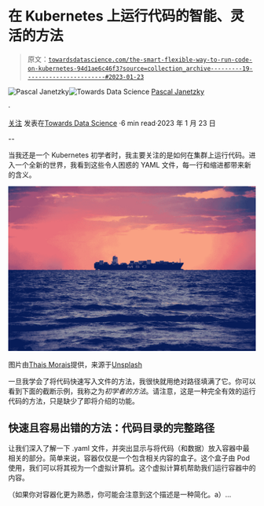 # 在 Kubernetes 上运行代码的智能、灵活的方法

> 原文：[`towardsdatascience.com/the-smart-flexible-way-to-run-code-on-kubernetes-94d1ae6c46f3?source=collection_archive---------19-----------------------#2023-01-23`](https://towardsdatascience.com/the-smart-flexible-way-to-run-code-on-kubernetes-94d1ae6c46f3?source=collection_archive---------19-----------------------#2023-01-23)

[](https://pascaljanetzky.medium.com/?source=post_page-----94d1ae6c46f3--------------------------------)![Pascal Janetzky](https://pascaljanetzky.medium.com/?source=post_page-----94d1ae6c46f3--------------------------------)[](https://towardsdatascience.com/?source=post_page-----94d1ae6c46f3--------------------------------)![Towards Data Science](https://towardsdatascience.com/?source=post_page-----94d1ae6c46f3--------------------------------) [Pascal Janetzky](https://pascaljanetzky.medium.com/?source=post_page-----94d1ae6c46f3--------------------------------)

·

[关注](https://medium.com/m/signin?actionUrl=https%3A%2F%2Fmedium.com%2F_%2Fsubscribe%2Fuser%2F672b95fdf976&operation=register&redirect=https%3A%2F%2Ftowardsdatascience.com%2Fthe-smart-flexible-way-to-run-code-on-kubernetes-94d1ae6c46f3&user=Pascal+Janetzky&userId=672b95fdf976&source=post_page-672b95fdf976----94d1ae6c46f3---------------------post_header-----------) 发表在[Towards Data Science](https://towardsdatascience.com/?source=post_page-----94d1ae6c46f3--------------------------------) ·6 min read·2023 年 1 月 23 日[](https://medium.com/m/signin?actionUrl=https%3A%2F%2Fmedium.com%2F_%2Fvote%2Ftowards-data-science%2F94d1ae6c46f3&operation=register&redirect=https%3A%2F%2Ftowardsdatascience.com%2Fthe-smart-flexible-way-to-run-code-on-kubernetes-94d1ae6c46f3&user=Pascal+Janetzky&userId=672b95fdf976&source=-----94d1ae6c46f3---------------------clap_footer-----------)

--

[](https://medium.com/m/signin?actionUrl=https%3A%2F%2Fmedium.com%2F_%2Fbookmark%2Fp%2F94d1ae6c46f3&operation=register&redirect=https%3A%2F%2Ftowardsdatascience.com%2Fthe-smart-flexible-way-to-run-code-on-kubernetes-94d1ae6c46f3&source=-----94d1ae6c46f3---------------------bookmark_footer-----------)

当我还是一个 Kubernetes 初学者时，我主要关注的是如何在集群上运行代码。进入一个全新的世界，我看到这些令人困惑的 YAML 文件，每一行和缩进都带来新的含义。

![](img/77a4045112438f4e57e21a6fb9839dc5.png)

图片由[Thais Morais](https://unsplash.com/@tata_morais?utm_source=medium&utm_medium=referral)提供，来源于[Unsplash](https://unsplash.com/?utm_source=medium&utm_medium=referral)

一旦我学会了将代码快速写入文件的方法，我很快就用绝对路径填满了它。你可以看到下面的截断示例，我称之为*初学者的方法*。请注意，这是一种完全有效的运行代码的方法，只是缺少了即将介绍的功能。

## 快速且容易出错的方法：代码目录的完整路径

让我们深入了解一下 .yaml 文件，并突出显示与将代码（和数据）放入容器中最相关的部分。简单来说，容器仅仅是一个包含相关内容的盒子。这个盒子由 Pod 使用，我们可以将其视为一个虚拟计算机。这个虚拟计算机帮助我们运行容器中的内容。

（如果你对容器化更为熟悉，你可能会注意到这个描述是一种简化。a）…
